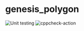 # genesis_polygon
![Unit testing](https://github.com/99002574/genesis_polygon/workflows/Unit%20testing/badge.svg?branch=master)
![cppcheck-action](https://github.com/99002574/genesis_polygon/workflows/cppcheck-action/badge.svg?branch=master)
